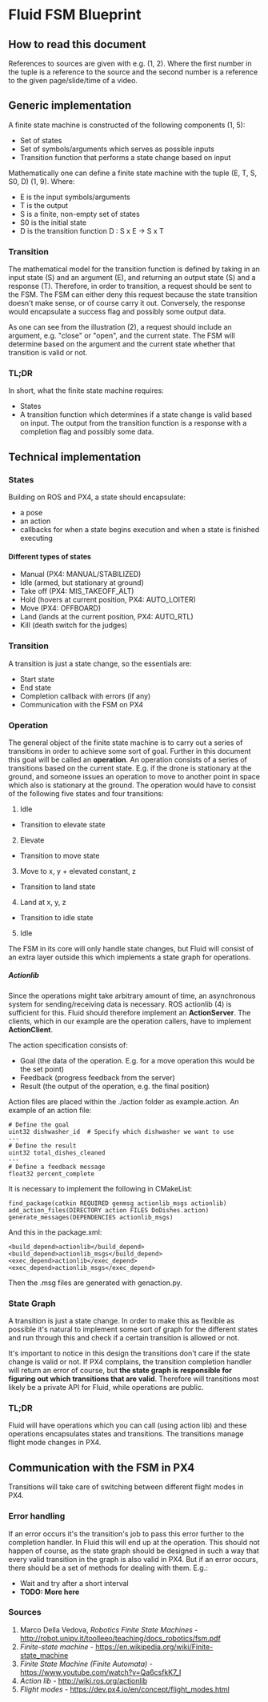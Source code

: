 # Fluid FSM Blueprint

## How to read this document
References to sources are given with e.g. (1, 2). Where the first number in the tuple is a reference to the source
and the second number is a reference to the given page/slide/time of a video.


## Generic implementation
A finite state machine is constructed of the following components (1, 5):
- Set of states
- Set of symbols/arguments which serves as possible inputs
- Transition function that performs a state change based on input

Mathematically one can define a finite state machine with the tuple (E, T, S, S0, D) (1, 9). Where:
- E is the input symbols/arguments
- T is the output
- S is a finite, non-empty set of states
- S0 is the initial state
- D is the transition function D : S x E -> S x T


### Transition
The mathematical model for the transition function is defined by taking in an input state (S) and an argument (E), and
returning an output state (S) and a response (T). Therefore, in order to transition, a request should be sent to the
FSM. The FSM can either deny this request because the state transition doesn't make sense, or of course carry it out.
Conversely, the response would encapsulate a success flag and possibly some output data.

[fsm diagram]: https://upload.wikimedia.org/wikipedia/commons/thumb/7/71/Fsm_Moore_model_door_control.svg/512px-Fsm_Moore_model_door_control.svg.png

As one can see from the illustration (2), a request should include an argument, e.g. "close" or "open", and the current
state. The FSM will determine based on the argument and the current state whether that transition is valid or not.


### TL;DR
In short, what the finite state machine requires:
- States
- A transition function which determines if a state change is valid based on input. The output from the transition
  function is a response with a completion flag and possibly some data.


## Technical implementation

### States
Building on ROS and PX4, a state should encapsulate:
- a pose
- an action
- callbacks for when a state begins execution and when a state is finished executing

#### Different types of states

- Manual (PX4: MANUAL/STABILIZED)
- Idle (armed, but stationary at ground)
- Take off (PX4: MIS_TAKEOFF_ALT)
- Hold (hovers at current position, PX4: AUTO_LOITER)
- Move (PX4: OFFBOARD)
- Land (lands at the current position, PX4: AUTO_RTL)
- Kill (death switch for the judges)

### Transition
A transition is just a state change, so the essentials are:
- Start state
- End state
- Completion callback with errors (if any)
- Communication with the FSM on PX4


### Operation
The general object of the finite state machine is to carry out a series of transitions in order to achieve some sort of
goal. Further in this document this goal will be called an **operation**. An operation consists of a series of
transitions based on the current state. E.g. if the drone is stationary at the ground, and someone issues an operation
to move to another point in space which also is stationary at the ground. The operation would have to consist of the
following five states and four transitions:
1. Idle
- Transition to elevate state
2. Elevate
- Transition to move state
3. Move to x, y + elevated constant, z
- Transition to land state
4. Land at x, y, z
- Transition to idle state
5. Idle

The FSM in its core will only handle state changes, but Fluid will consist of an extra layer outside this
which implements a state graph for operations.


##### Actionlib

Since the operations might take arbitrary amount of time, an asynchronous system for sending/receiving data is
necessary. ROS actionlib (4) is sufficient for this. Fluid should therefore implement an **ActionServer**. The clients,
which in our example are the operation callers, have to implement **ActionClient**.

The action specification consists of:
- Goal (the data of the operation. E.g. for a move operation this would be the set point)
- Feedback (progress feedback from the server)
- Result (the output of the operation, e.g. the final position)

Action files are placed within the ./action folder as example.action. An example of an action file:
```
# Define the goal
uint32 dishwasher_id  # Specify which dishwasher we want to use
---
# Define the result
uint32 total_dishes_cleaned
---
# Define a feedback message
float32 percent_complete
```

It is necessary to implement the following in CMakeList:
```
find_package(catkin REQUIRED genmsg actionlib_msgs actionlib)
add_action_files(DIRECTORY action FILES DoDishes.action)
generate_messages(DEPENDENCIES actionlib_msgs)
```


And this in the package.xml:
 ```
 <build_depend>actionlib</build_depend>
 <build_depend>actionlib_msgs</build_depend>
 <exec_depend>actionlib</exec_depend>
 <exec_depend>actionlib_msgs</exec_depend>
 ```

Then the .msg files are generated with genaction.py.


### State Graph
A transition is just a state change. In order to make this as flexible as possible it's natural to implement some sort
of graph for the different states and run through this and check if a certain transition is allowed or not.

It's important to notice in this design the transitions don't care if the state change is valid or not. If PX4
complains, the transition completion handler will return an error of course, but **the state graph is responsible
for figuring out which transitions that are valid**. Therefore will transitions most likely be a private API
for Fluid, while operations are public.


### TL;DR
Fluid will have operations which you can call (using action lib) and these operations encapsulates states and transitions. The transitions manage flight mode changes in PX4.


## Communication with the FSM in PX4
Transitions will take care of switching between different flight modes in PX4.

### Error handling
If an error occurs it's the transition's job to pass this error further to the completion handler. In Fluid this will
end up at the operation. This should not happen of course, as the state graph should be designed in such a way that
every valid transition in the graph is also valid in PX4. But if an error occurs, there should be a set of methods for
dealing with them. E.g.:
- Wait and try after a short interval
- **TODO: More here**

### Sources
1. Marco Della Vedova, *Robotics Finite State Machines* - http://robot.unipv.it/toolleeo/teaching/docs_robotics/fsm.pdf
2. *Finite-state machine* - https://en.wikipedia.org/wiki/Finite-state_machine
3. *Finite State Machine (Finite Automata)* - https://www.youtube.com/watch?v=Qa6csfkK7_I
4. *Action lib* - http://wiki.ros.org/actionlib
5. *Flight modes* - https://dev.px4.io/en/concept/flight_modes.html
